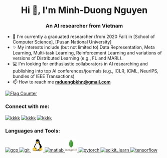 <h1 align="center">Hi 👋, I'm Minh-Duong Nguyen</h1>
<h3 align="center">An AI researcher from Vietnam</h3> 

- 🔭 I'm currently a graduated researcher (from 2020 Fall) in [School of Computer Science], [Pusan National University]
- ✨ My interests include (but not limited to) Data Representation, Meta Learning, Multi-task Learning, Reinforcement Learning and variations of versions of Distributed Learning (e.g., FL and MARL).
- 💻 I'm looking for enthusiastic collaborators in AI researching and publishing into top AI conferences/journals (e.g., ICLR, ICML, NeurIPS, bundles of IEEE Transactions)
- 📫 How to reach me **mduongbkhn@gmail.com**

<a href="https://info.flagcounter.com/W5eT"><img src="https://s11.flagcounter.com/count2/W5eT/bg_C0FFB0/txt_000000/border_000000/columns_3/maxflags_12/viewers_0/labels_1/pageviews_0/flags_0/percent_0/" alt="Flag Counter" border="0"></a>

<h3 align="left">Connect with me:</h3>
<p align="left">
<a href="https://www.linkedin.com/in/skydvn/" target="blank"><img align="center" src="https://raw.githubusercontent.com/rahuldkjain/github-profile-readme-generator/master/src/images/icons/Social/linked-in-alt.svg" alt="kkkk" height="30" width="40" /></a>
<a href="https://www.facebook.com/duong.chay/" target="blank"><img align="center" src="https://raw.githubusercontent.com/rahuldkjain/github-profile-readme-generator/master/src/images/icons/Social/facebook.svg" alt="kkkk" height="30" width="40" /></a>
  <a href="https://scholar.google.com/citations?user=3ea0RLkAAAAJ&hl=en" target="blank"><img align="center" src="https://upload.wikimedia.org/wikipedia/commons/thumb/c/c7/Google_Scholar_logo.svg/512px-Google_Scholar_logo.svg.png?20200110094142" alt="kkkk" height="30" width="40" /></a>
</p>

<h3 align="left">Languages and Tools:</h3>
<p align="left"> <a href="https://cloud.google.com" target="_blank" rel="noreferrer"> <img src="https://www.vectorlogo.zone/logos/google_cloud/google_cloud-icon.svg" alt="gcp" width="40" height="40"/> </a> <a href="https://git-scm.com/" target="_blank" rel="noreferrer"> <img src="https://www.vectorlogo.zone/logos/git-scm/git-scm-icon.svg" alt="git" width="40" height="40"/> </a> <a href="https://www.linux.org/" target="_blank" rel="noreferrer"> <img src="https://raw.githubusercontent.com/devicons/devicon/master/icons/linux/linux-original.svg" alt="linux" width="40" height="40"/> </a> <a href="https://www.mathworks.com/" target="_blank" rel="noreferrer"> <img src="https://upload.wikimedia.org/wikipedia/commons/2/21/Matlab_Logo.png" alt="matlab" width="40" height="40"/> </a> <a href="https://www.mongodb.com/" target="_blank" rel="noreferrer"> <img src="https://raw.githubusercontent.com/devicons/devicon/master/icons/mongodb/mongodb-original-wordmark.svg" alt="mongodb" width="40" height="40"/> </a> <a href="https://pytorch.org/" target="_blank" rel="noreferrer"> <img src="https://www.vectorlogo.zone/logos/pytorch/pytorch-icon.svg" alt="pytorch" width="40" height="40"/> </a> <a href="https://scikit-learn.org/" target="_blank" rel="noreferrer"> <img src="https://upload.wikimedia.org/wikipedia/commons/0/05/Scikit_learn_logo_small.svg" alt="scikit_learn" width="40" height="40"/> </a> <a href="https://www.tensorflow.org" target="_blank" rel="noreferrer"> <img src="https://www.vectorlogo.zone/logos/tensorflow/tensorflow-icon.svg" alt="tensorflow" width="40" height="40"/> </a> 


